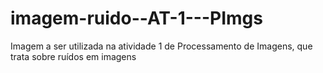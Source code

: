 # imagem-ruido--AT-1---PImgs
Imagem a ser utilizada na atividade 1 de Processamento de Imagens, que trata sobre ruídos em imagens
